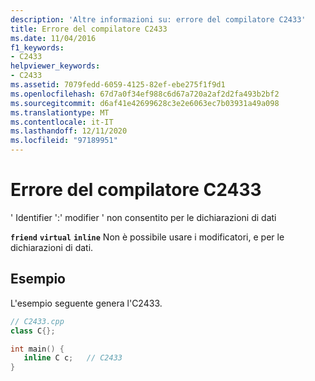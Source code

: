 ```yaml
---
description: 'Altre informazioni su: errore del compilatore C2433'
title: Errore del compilatore C2433
ms.date: 11/04/2016
f1_keywords:
- C2433
helpviewer_keywords:
- C2433
ms.assetid: 7079fedd-6059-4125-82ef-ebe275f1f9d1
ms.openlocfilehash: 67d7a0f34ef988c6d67a720a2af2d2fa493b2bf2
ms.sourcegitcommit: d6af41e42699628c3e2e6063ec7b03931a49a098
ms.translationtype: MT
ms.contentlocale: it-IT
ms.lasthandoff: 12/11/2020
ms.locfileid: "97189951"
---
```

# <a name="compiler-error-c2433"></a>Errore del compilatore C2433

' Identifier ':' modifier ' non consentito per le dichiarazioni di dati

**`friend`** **`virtual`** **`inline`** Non è possibile usare i modificatori, e per le dichiarazioni di dati.

## <a name="example"></a>Esempio

L'esempio seguente genera l'C2433.

```cpp
// C2433.cpp
class C{};

int main() {
   inline C c;   // C2433
}
```
